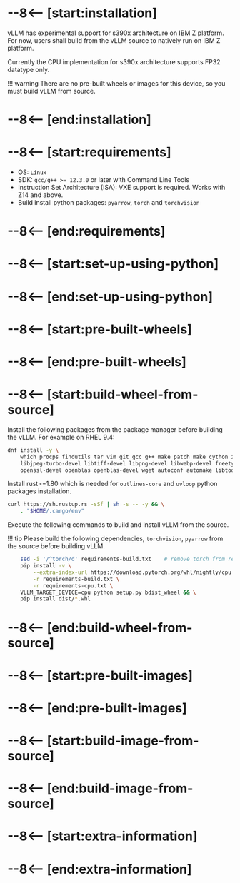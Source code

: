 # --8<-- [start:installation]

vLLM has experimental support for s390x architecture on IBM Z platform. For now, users shall build from the vLLM source to natively run on IBM Z platform.

Currently the CPU implementation for s390x architecture supports FP32 datatype only.

!!! warning
    There are no pre-built wheels or images for this device, so you must build vLLM from source.

# --8<-- [end:installation]
# --8<-- [start:requirements]

- OS: `Linux`
- SDK: `gcc/g++ >= 12.3.0` or later with Command Line Tools
- Instruction Set Architecture (ISA): VXE support is required. Works with Z14 and above.
- Build install python packages: `pyarrow`, `torch` and `torchvision`

# --8<-- [end:requirements]
# --8<-- [start:set-up-using-python]

# --8<-- [end:set-up-using-python]
# --8<-- [start:pre-built-wheels]

# --8<-- [end:pre-built-wheels]
# --8<-- [start:build-wheel-from-source]

Install the following packages from the package manager before building the vLLM. For example on RHEL 9.4:

```bash
dnf install -y \
    which procps findutils tar vim git gcc g++ make patch make cython zlib-devel \
    libjpeg-turbo-devel libtiff-devel libpng-devel libwebp-devel freetype-devel harfbuzz-devel \
    openssl-devel openblas openblas-devel wget autoconf automake libtool cmake numactl-devel
```

Install rust>=1.80 which is needed for `outlines-core` and `uvloop` python packages installation.

```bash
curl https://sh.rustup.rs -sSf | sh -s -- -y && \
    . "$HOME/.cargo/env"
```

Execute the following commands to build and install vLLM from the source.

!!! tip
    Please build the following dependencies, `torchvision`, `pyarrow` from the source before building vLLM.

```bash
    sed -i '/^torch/d' requirements-build.txt    # remove torch from requirements-build.txt since we use nightly builds
    pip install -v \
        --extra-index-url https://download.pytorch.org/whl/nightly/cpu \
        -r requirements-build.txt \
        -r requirements-cpu.txt \
    VLLM_TARGET_DEVICE=cpu python setup.py bdist_wheel && \
    pip install dist/*.whl
```

# --8<-- [end:build-wheel-from-source]
# --8<-- [start:pre-built-images]

# --8<-- [end:pre-built-images]
# --8<-- [start:build-image-from-source]

# --8<-- [end:build-image-from-source]
# --8<-- [start:extra-information]
# --8<-- [end:extra-information]
